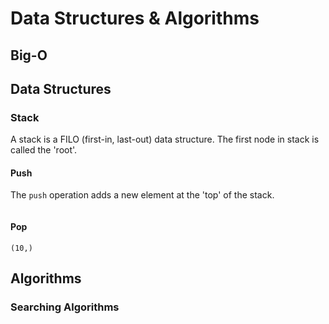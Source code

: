 


# Data Structures & Algorithms

## Big-O


## Data Structures

### Stack

A stack is a FILO (first-in, last-out) data structure. The first node in stack is called the 'root'.

#### Push

The `push` operation adds a new element at the 'top' of the stack. 

```

```

#### Pop



```
(10,)
```

## Algorithms

### Searching Algorithms


